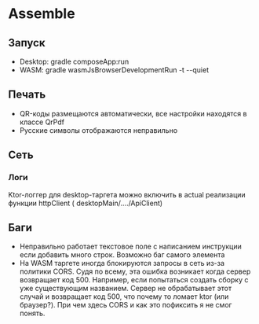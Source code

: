 # Assemble

## Запуск

- Desktop: gradle composeApp:run
- WASM: gradle wasmJsBrowserDevelopmentRun -t --quiet

## Печать

- QR-коды размещаются автоматически, все настройки находятся в классе QrPdf
- Русские символы отображаются неправильно

## Сеть

### Логи

Ktor-логгер для desktop-таргета можно включить в actual реализации функции httpClient (
desktopMain/..../ApiClient)

## Баги

- Неправильно работает текстовое поле с написанием инструкции если добавить много строк. Возможно
  баг самого элемента
- На WASM таргете иногда блокируются запросы в сеть из-за политики CORS.
  Судя по всему, эта ошибка возникает когда сервер возвращает код 500. Например, если попытаться
  создать сборку с уже существующим названием. Сервер не обрабатывает этот случай и возвращает код
  500, что почему то ломает ktor (или браузер?). При чем здесь CORS и как это пофиксить я не смог
  понять. 
